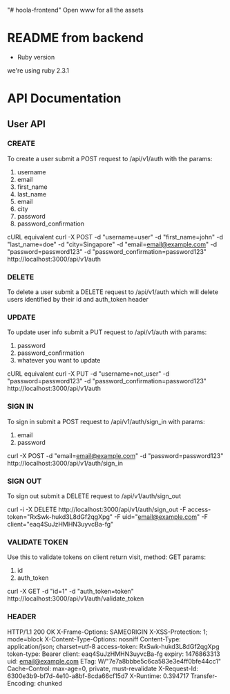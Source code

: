 "# hoola-frontend" 
Open www for all the assets

# README from backend

* Ruby version

we're using ruby 2.3.1

# API Documentation

## User API

### CREATE

To create a user submit a POST request to /api/v1/auth with the params:
1. username
2. email
3. first_name
4. last_name
5. email
6. city
7. password
8. password_confirmation

cURL equivalent
curl  -X POST -d "username=user" -d "first_name=john" -d "last_name=doe" -d "city=Singapore" -d "email=email@example.com" -d "password=password123" -d "password_confirmation=password123" http://localhost:3000/api/v1/auth

### DELETE

To delete a user submit a DELETE request to /api/v1/auth which will delete users identified by their id and auth_token header

### UPDATE

To update user info submit a PUT request to /api/v1/auth with params:
1. password
2. password_confirmation
3. whatever you want to update

cURL equivalent
curl  -X PUT -d "username=not_user" -d "password=password123" -d "password_confirmation=password123" http://localhost:3000/api/v1/auth

### SIGN IN

To sign in submit a POST request to /api/v1/auth/sign_in with params:
1. email
2. password

curl  -X POST -d "email=email@example.com" -d "password=password123" http://localhost:3000/api/v1/auth/sign_in

### SIGN OUT

To sign out submit a DELETE request to /api/v1/auth/sign_out

curl -i -X DELETE http://localhost:3000/api/v1/auth/sign_out -F access-token="RxSwk-hukd3L8dGf2qgXpg" -F uid="email@example.com" -F client="eaq4SuJzHMHN3uyvcBa-fg"

### VALIDATE TOKEN

Use this to validate tokens on client return visit, method: GET params:
1. id
2. auth_token

curl  -X GET -d "id=1" -d "auth_token=token" http://localhost:3000/api/v1/auth/validate_token

### HEADER

HTTP/1.1 200 OK
X-Frame-Options: SAMEORIGIN
X-XSS-Protection: 1; mode=block
X-Content-Type-Options: nosniff
Content-Type: application/json; charset=utf-8
access-token: RxSwk-hukd3L8dGf2qgXpg
token-type: Bearer
client: eaq4SuJzHMHN3uyvcBa-fg
expiry: 1476863313
uid: email@example.com
ETag: W/"7e7a8bbbe5c6ca583e3e4ff0bfe44cc1"
Cache-Control: max-age=0, private, must-revalidate
X-Request-Id: 6300e3b9-bf7d-4e10-a8bf-8cda66cf15d7
X-Runtime: 0.394717
Transfer-Encoding: chunked